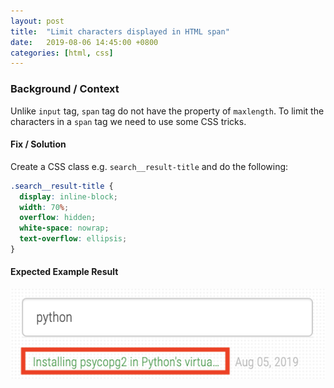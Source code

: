 ```yaml
---
layout: post
title:  "Limit characters displayed in HTML span"
date:   2019-08-06 14:45:00 +0800
categories: [html, css]
---
```


### Background / Context

Unlike `input` tag, `span` tag do not have the property of `maxlength`. To limit the characters in a `span` tag we need to use some CSS tricks.

#### Fix / Solution

Create a CSS class e.g. `search__result-title` and do the following:

```CSS
.search__result-title {
  display: inline-block;
  width: 70%;
  overflow: hidden;
  white-space: nowrap;
  text-overflow: ellipsis;
}
```

#### Expected Example Result

![limit-span-tag-characters](/static/posts/2019-08-06-limit-characters-displayed-in-html-span/image/limit-span-tag-characters.png)
